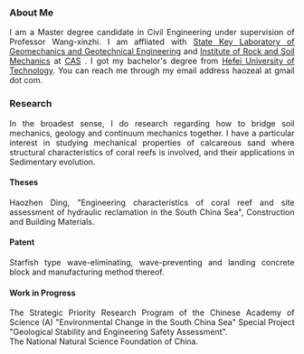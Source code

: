 ### About Me
      
<p style="text-align:justify; text-justify:inter-ideograph;">
I am a Master degree candidate in Civil Engineering under supervision of Professor Wang-xinzhi. I am affliated with <a href="http://www.sklgme.org/">State Key Laboratory of Geomechanics and Geotechnical Engineering</a> and <a href="http://www.whrsm.ac.cn/">Institute of Rock and Soil Mechanics</a> at <a href="http://www.cas.ac.cn/">CAS</a> . I got my bachelor's degree from <a href="https://www.hfut.edu.cn/">Hefei University of Technology</a>. You can reach me through my email address haozeal at gmail dot com.
</p>

### Research

<p style="text-align:justify; text-justify:inter-ideograph;">
In the broadest sense, I do research regarding how to bridge soil mechanics, geology and continuum mechanics together. I have a particular interest in studying mechanical properties of calcareous sand where structural characteristics of coral reefs is involved, and their applications in Sedimentary evolution.
</p>

#### Theses

<p style="text-align:justify; text-justify:inter-ideograph;">
Haozhen Ding, "Engineering characteristics of coral reef and site assessment of hydraulic reclamation in the South China Sea", Construction and Building Materials.
</p>

#### Patent

<p style="text-align:justify; text-justify:inter-ideograph;">
Starfish type wave-eliminating, wave-preventing and landing concrete block and manufacturing method thereof.
</p>
          
#### Work in Progress

<p style="text-align:justify; text-justify:inter-ideograph;">
The Strategic Priority Research Program of the Chinese Academy of Science (A) "Environmental Change in the South China Sea" Special Project "Geological Stability and Engineering Safety Assessment".<br>The National Natural Science Foundation of China.
</p>


